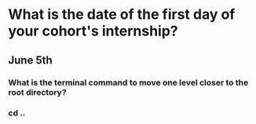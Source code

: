 # What is the date of the first day of your cohort's internship?

## June 5th

### What is the terminal command to move one level closer to the root directory?

### cd ..